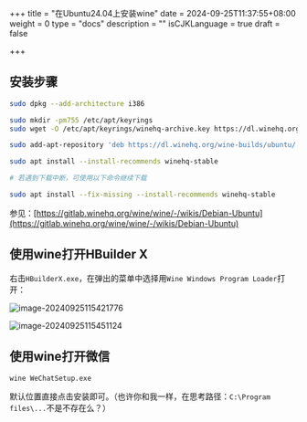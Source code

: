 +++
title = "在Ubuntu24.04上安装wine"
date = 2024-09-25T11:37:55+08:00
weight = 0
type = "docs"
description = ""
isCJKLanguage = true
draft = false

+++



## 安装步骤

```sh
sudo dpkg --add-architecture i386

sudo mkdir -pm755 /etc/apt/keyrings
sudo wget -O /etc/apt/keyrings/winehq-archive.key https://dl.winehq.org/wine-builds/winehq.key

sudo add-apt-repository 'deb https://dl.winehq.org/wine-builds/ubuntu/ lunar main'

sudo apt install --install-recommends winehq-stable

# 若遇到下载中断，可使用以下命令继续下载

sudo apt install --fix-missing --install-recommends winehq-stable
```

参见：[https://gitlab.winehq.org/wine/wine/-/wikis/Debian-Ubuntu](https://gitlab.winehq.org/wine/wine/-/wikis/Debian-Ubuntu)



## 使用wine打开HBuilder X

​	右击`HBuilderX.exe`，在弹出的菜单中选择用`Wine Windows Program Loader`打开：

![image-20240925115421776](/home/lx/Hugos/tools/content/linux/installWineOnUbuntu2404_img/image-20240925115421776.png)

![image-20240925115451124](/home/lx/Hugos/tools/content/linux/installWineOnUbuntu2404_img/image-20240925115451124.png)

## 使用wine打开微信

```sh
wine WeChatSetup.exe
```

默认位置直接点击安装即可。（也许你和我一样，在思考路径：`C:\Program files\...`不是不存在么？）